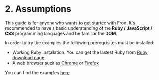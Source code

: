 # 2. Assumptions
This guide is for anyone who wants to get started with Fron. It's recommended to have a basic understanding of the **Ruby / JavaScript / CSS** programming languages and be familiar the **DOM**.

In order to try the examples the following prerequisites must be installed:
* Working Ruby installation. You can get the lastest Ruby from [Ruby download page](https://www.ruby-lang.org/en/downloads/)
* A web browser such as [Chrome](https://www.mozilla.org/en-US/firefox/new/) or [Firefox](http://www.google.com/chrome/)

You can find the examples [here]().
